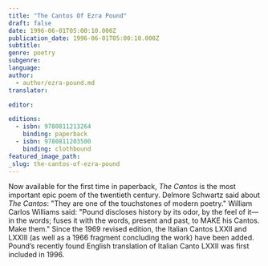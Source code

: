```yaml
---
title: "The Cantos Of Ezra Pound"
draft: false
date: 1996-06-01T05:00:10.000Z
publication_date: 1996-06-01T05:00:10.000Z
subtitle:
genre: poetry
subgenre:
language:
author:
  - author/ezra-pound.md
translator:

editor:

editions:
  - isbn: 9780811213264
    binding: paperback
  - isbn: 9780811203500
    binding: clothbound
featured_image_path:
_slug: the-cantos-of-ezra-pound
---
```


Now available for the first time in paperback, _The Cantos_ is the most important epic poem of the twentieth century. Delmore Schwartz said about _The Cantos_: "They are one of the touchstones of modern poetry." William Carlos Williams said: "Pound discloses history by its odor, by the feel of it––in the words; fuses it with the words, present and past, to MAKE his Cantos. Make them." Since the 1969 revised edition, the Italian Cantos LXXII and LXXIII (as well as a 1966 fragment concluding the work) have been added. Pound’s recently found English translation of Italian Canto LXXII was first included in 1996.

